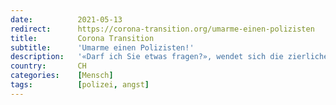 ```yaml
---
date:          2021-05-13
redirect:      https://corona-transition.org/umarme-einen-polizisten
title:         Corona Transition
subtitle:      'Umarme einen Polizisten!'
description:   '«Darf ich Sie etwas fragen?», wendet sich die zierliche Dame vorsichtig an den Polizisten. Der Polizist antwortet: «Ja, wie kann ich Ihnen helfen?» (...)'
country:       CH
categories:    [Mensch]
tags:          [polizei, angst]
---
```

